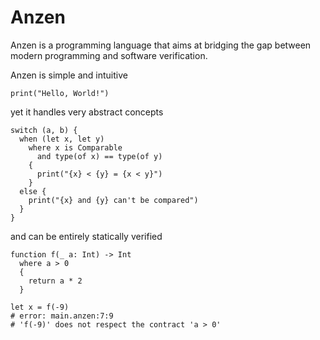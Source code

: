 # Anzen

Anzen is a programming language that aims at bridging the gap between
modern programming and software verification.

Anzen is simple and intuitive

```anzen
print("Hello, World!")
```

yet it handles very abstract concepts

```anzen
switch (a, b) {
  when (let x, let y)
    where x is Comparable
      and type(of x) == type(of y)
    {
      print("{x} < {y} = {x < y}")
    }
  else {
    print("{x} and {y} can't be compared")
  }
}
```

and can be entirely statically verified

```anzen
function f(_ a: Int) -> Int
  where a > 0
  {
    return a * 2
  }

let x = f(-9)
# error: main.anzen:7:9
# 'f(-9)' does not respect the contract 'a > 0'
```
